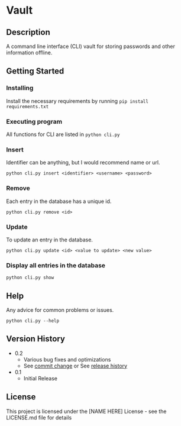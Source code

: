 # Vault

## Description

A command line interface (CLI) vault for storing passwords and other information offline.

## Getting Started

### Installing

Install the necessary requirements by running `pip install requirements.txt`

### Executing program

All functions for CLI are listed in `python cli.py`

### Insert
Identifier can be anything, but I would recommend name or url.

`python cli.py insert <identifier> <username> <password>`

### Remove
Each entry in the database has a unique id.

`python cli.py remove <id>`

### Update
To update an entry in the database.

`python cli.py update <id> <value to update> <new value>`

### Display all entries in the database

`python cli.py show`

## Help

Any advice for common problems or issues.

`python cli.py --help`

## Version History

* 0.2
    * Various bug fixes and optimizations
    * See [commit change]() or See [release history]()
* 0.1
    * Initial Release

## License

This project is licensed under the [NAME HERE] License - see the LICENSE.md file for details
